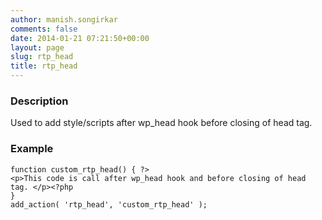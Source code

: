 ```yaml
---
author: manish.songirkar
comments: false
date: 2014-01-21 07:21:50+00:00
layout: page
slug: rtp_head
title: rtp_head
---
```


### Description


Used to add style/scripts after wp_head hook before closing of head tag.


### Example



    
    function custom_rtp_head() { ?>
    <p>This code is call after wp_head hook and before closing of head tag. </p><?php
    }
    add_action( 'rtp_head', 'custom_rtp_head' );
